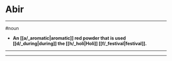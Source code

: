 # Abir
---
#noun
- **An [[a/_aromatic|aromatic]] red powder that is used [[d/_during|during]] the [[h/_holi|Holi]] [[f/_festival|festival]].**
---
---
